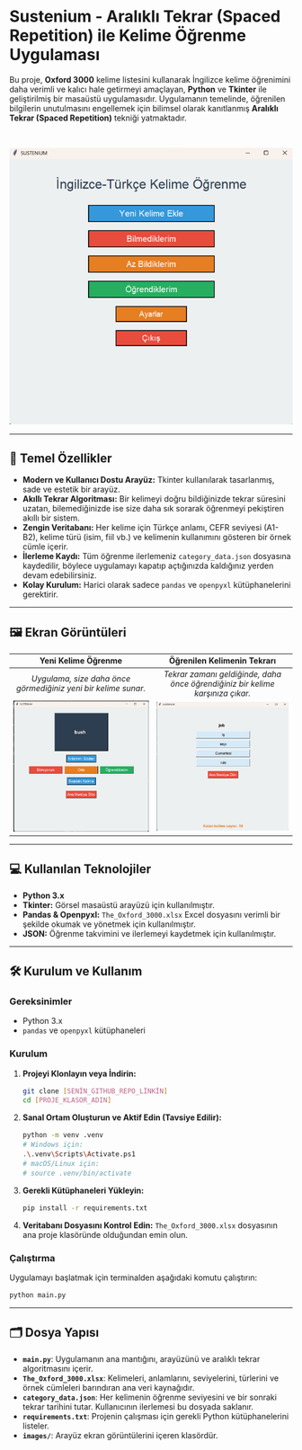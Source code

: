 # Sustenium - Aralıklı Tekrar (Spaced Repetition) ile Kelime Öğrenme Uygulaması

Bu proje, **Oxford 3000** kelime listesini kullanarak İngilizce kelime öğrenimini daha verimli ve kalıcı hale getirmeyi amaçlayan, **Python** ve **Tkinter** ile geliştirilmiş bir masaüstü uygulamasıdır. Uygulamanın temelinde, öğrenilen bilgilerin unutulmasını engellemek için bilimsel olarak kanıtlanmış **Aralıklı Tekrar (Spaced Repetition)** tekniği yatmaktadır.

<br>

![Sustenium Ana Arayüz](images/main.png)

---

## 🌟 Temel Özellikler

- **Modern ve Kullanıcı Dostu Arayüz:** Tkinter kullanılarak tasarlanmış, sade ve estetik bir arayüz.
- **Akıllı Tekrar Algoritması:** Bir kelimeyi doğru bildiğinizde tekrar süresini uzatan, bilemediğinizde ise size daha sık sorarak öğrenmeyi pekiştiren akıllı bir sistem.
- **Zengin Veritabanı:** Her kelime için Türkçe anlamı, CEFR seviyesi (A1-B2), kelime türü (isim, fiil vb.) ve kelimenin kullanımını gösteren bir örnek cümle içerir.
- **İlerleme Kaydı:** Tüm öğrenme ilerlemeniz `category_data.json` dosyasına kaydedilir, böylece uygulamayı kapatıp açtığınızda kaldığınız yerden devam edebilirsiniz.
- **Kolay Kurulum:** Harici olarak sadece `pandas` ve `openpyxl` kütüphanelerini gerektirir.

---

## 🖼️ Ekran Görüntüleri

| Yeni Kelime Öğrenme | Öğrenilen Kelimenin Tekrarı |
| :---: | :---: |
| *Uygulama, size daha önce görmediğiniz yeni bir kelime sunar.* | *Tekrar zamanı geldiğinde, daha önce öğrendiğiniz bir kelime karşınıza çıkar.* |
| ![Yeni Kelime Kartı](images/yenikelime.png) | ![Öğrenilen Kelime Kartı](images/ogrendiklerim.png) |

---

## 💻 Kullanılan Teknolojiler

- **Python 3.x**
- **Tkinter:** Görsel masaüstü arayüzü için kullanılmıştır.
- **Pandas & Openpyxl:** `The_Oxford_3000.xlsx` Excel dosyasını verimli bir şekilde okumak ve yönetmek için kullanılmıştır.
- **JSON:** Öğrenme takvimini ve ilerlemeyi kaydetmek için kullanılmıştır.

---

## 🛠️ Kurulum ve Kullanım

### Gereksinimler
- Python 3.x
- `pandas` ve `openpyxl` kütüphaneleri

### Kurulum

1.  **Projeyi Klonlayın veya İndirin:**
    ```bash
    git clone [SENİN_GITHUB_REPO_LİNKİN]
    cd [PROJE_KLASOR_ADIN]
    ```
2.  **Sanal Ortam Oluşturun ve Aktif Edin (Tavsiye Edilir):**
    ```bash
    python -m venv .venv
    # Windows için:
    .\.venv\Scripts\Activate.ps1
    # macOS/Linux için:
    # source .venv/bin/activate
    ```
3.  **Gerekli Kütüphaneleri Yükleyin:**
    ```bash
    pip install -r requirements.txt
    ```
4.  **Veritabanı Dosyasını Kontrol Edin:**
    `The_Oxford_3000.xlsx` dosyasının ana proje klasöründe olduğundan emin olun.

### Çalıştırma

Uygulamayı başlatmak için terminalden aşağıdaki komutu çalıştırın:
```bash
python main.py
```

---

## 🗂️ Dosya Yapısı

- **`main.py`**: Uygulamanın ana mantığını, arayüzünü ve aralıklı tekrar algoritmasını içerir.
- **`The_Oxford_3000.xlsx`**: Kelimeleri, anlamlarını, seviyelerini, türlerini ve örnek cümleleri barındıran ana veri kaynağıdır.
- **`category_data.json`**: Her kelimenin öğrenme seviyesini ve bir sonraki tekrar tarihini tutar. Kullanıcının ilerlemesi bu dosyada saklanır.
- **`requirements.txt`**: Projenin çalışması için gerekli Python kütüphanelerini listeler.
- **`images/`**: Arayüz ekran görüntülerini içeren klasördür.